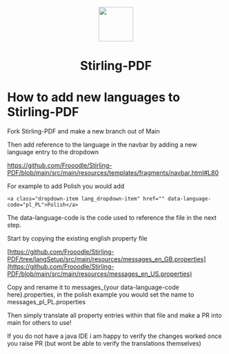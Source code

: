 <p align="center"><img src="https://raw.githubusercontent.com/Frooodle/Stirling-PDF/main/docs/stirling.png" width="80" ><br><h1 align="center">Stirling-PDF</h1>
</p>


# How to add new languages to Stirling-PDF

Fork Stirling-PDF and make a new branch out of Main

Then add reference to the language in the navbar by adding a new language entry to the dropdown

https://github.com/Frooodle/Stirling-PDF/blob/main/src/main/resources/templates/fragments/navbar.html#L80

For example to add Polish you would add 
```
<a class="dropdown-item lang_dropdown-item" href="" data-language-code="pl_PL">Polish</a>
```
The data-language-code is the code used to reference the file in the next step.

Start by copying the existing english property file 

[https://github.com/Frooodle/Stirling-PDF/tree/langSetup/src/main/resources/messages_en_GB.properties](https://github.com/Frooodle/Stirling-PDF/blob/main/src/main/resources/messages_en_US.properties)

Copy and rename it to messages_{your data-language-code here}.properties, in the polish example you would set the name to messages_pl_PL.properties


Then simply translate all property entries within that file and make a PR into main for others to use!

If you do not have a java IDE i am happy to verify the changes worked once you raise PR (but wont be able to verify the translations themselves)



